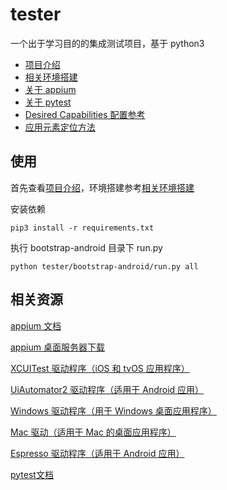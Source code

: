 # tester

一个出于学习目的的集成测试项目，基于 python3

- [项目介绍](docs/introduction.md)
- [相关环境搭建](docs/environment.md)
- [关于 appium](docs/about-appium.md)
- [关于 pytest](docs/about-pytest.md)
- [Desired Capabilities 配置参考](docs/desired-capabilities.md)
- [应用元素定位方法](docs/check-elements.md)

## 使用

首先查看[项目介绍](docs/introduction.md)，环境搭建参考[相关环境搭建](docs/environment.md)

安装依赖

```shell
pip3 install -r requirements.txt
```

执行 bootstrap-android 目录下 run.py

```shell
python tester/bootstrap-android/run.py all
```

## 相关资源

[appium 文档](http://appium.io/docs/en/about-appium/getting-started/index.html#getting-started)

[appium 桌面服务器下载](https://github.com/appium/appium-desktop/releases)

[XCUITest 驱动程序（iOS 和 tvOS 应用程序）](http://appium.io/docs/en/drivers/ios-xcuitest/index.html)

[UiAutomator2 驱动程序（适用于 Android 应用）](http://appium.io/docs/en/drivers/android-uiautomator2/index.html)

[Windows 驱动程序（用于 Windows 桌面应用程序）](http://appium.io/docs/en/drivers/windows/index.html)

[Mac 驱动（适用于 Mac 的桌面应用程序）](http://appium.io/docs/en/drivers/mac/index.html)

[Espresso 驱动程序（适用于 Android 应用）](http://appium.io/docs/en/drivers/android-espresso/index.html)

[pytest文档](http://pytest.org/en/latest/contents.html)
